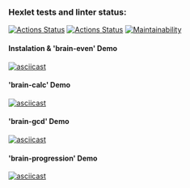 ### Hexlet tests and linter status:

[![Actions Status](https://github.com/AnastasiaKv/frontend-project-lvl1/workflows/hexlet-check/badge.svg)](https://github.com/AnastasiaKv/frontend-project-lvl1/actions)
[![Actions Status](https://github.com/AnastasiaKv/frontend-project-lvl1/workflows/linter-check/badge.svg)](https://github.com/AnastasiaKv/frontend-project-lvl1/actions)
[![Maintainability](https://api.codeclimate.com/v1/badges/a2bad59061358c6576b0/maintainability)](https://codeclimate.com/github/AnastasiaKv/frontend-project-lvl1/maintainability)

#### Instalation & 'brain-even' Demo

[![asciicast](https://asciinema.org/a/4AhupeGxPq4KhdRPMvHGGRCfT.svg)](https://asciinema.org/a/4AhupeGxPq4KhdRPMvHGGRCfT)

#### 'brain-calc' Demo

[![asciicast](https://asciinema.org/a/ylVk29B39sN2ofFg5kZd7vdM2.svg)](https://asciinema.org/a/ylVk29B39sN2ofFg5kZd7vdM2)

#### 'brain-gcd' Demo

[![asciicast](https://asciinema.org/a/UhbYvTgbvkJdMhACKZgCMrTWY.svg)](https://asciinema.org/a/UhbYvTgbvkJdMhACKZgCMrTWY)

#### 'brain-progression' Demo

[![asciicast](https://asciinema.org/a/R3Y4kbsIZzrf6VEv7itjmyUiU.svg)](https://asciinema.org/a/R3Y4kbsIZzrf6VEv7itjmyUiU)
